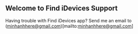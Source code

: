 ## Welcome to Find iDevices Support

Having trouble with Find iDevices app? Send me an email to (minhanhhere@gmail.com)[mailto:minhanhhere@gmail.com]
